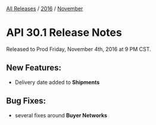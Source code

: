 [All Releases](../../../README.md) / [2016](../../README.md) / [November](../../README.md)
# API 30.1 Release Notes 

Released to Prod Friday, November 4th, 2016 at 9 PM CST.

## New Features:
- Delivery date added to **Shipments**

## Bug Fixes:
- several fixes around **Buyer Networks**
